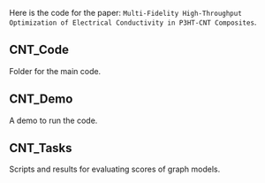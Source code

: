 Here is the code for the paper: `Multi-Fidelity High-Throughput Optimization of Electrical Conductivity in P3HT-CNT Composites`.

## CNT_Code

Folder for the main code.

## CNT_Demo

A demo to run the code.

## CNT_Tasks

Scripts and results for evaluating scores of graph models.